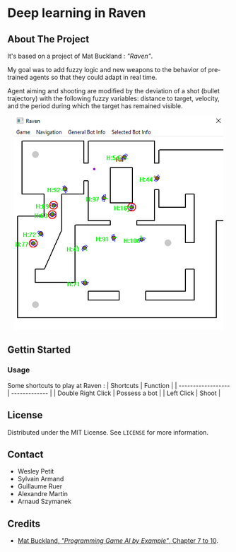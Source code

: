 # Deep learning in Raven
## About The Project
It's based on a project of Mat Buckland : *"Raven"*.  

My goal was to add fuzzy logic and new weapons to the behavior of pre-trained agents so that they could adapt in real time.  

Agent aiming and shooting are modified by the deviation of a shot (bullet trajectory) with the following fuzzy variables: distance to target, velocity, and the period during which the target has remained visible.

<p align="center">
  <img src="assets/1-raven.png" alt="Bots in Raven" />
</p>

## Gettin Started
### Usage
Some shortcuts to play at Raven :
| Shortcuts          | Function      |
| ------------------ | ------------- |
| Double Right Click | Possess a bot |
| Left Click         | Shoot         |

## License
Distributed under the MIT License. See `LICENSE` for more information.

## Contact
- Wesley Petit
- Sylvain Armand
- Guillaume Ruer
- Alexandre Martin
- Arnaud Szymanek

## Credits
- [Mat Buckland, *"Programming Game AI by Example"*, Chapter 7 to 10](http://www.ai-junkie.com/books/toc_pgaibe.html).
